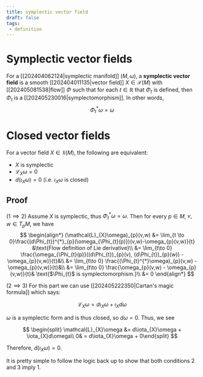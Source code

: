 ```yaml
---
title: symplectic vector field
draft: false
tags:
 - definition
---
```

# Symplectic vector fields
For a [[202404062124|symplectic manifold]] $(M, \omega)$, a **symplectic vector field** is a smooth [[202404011135|vector field]] $X \in \mathcal{X}(M)$ with [[202405081538|flow]] $\Phi$ such that for each $t\in \mathbb{R}$ that $\Phi_{t}$ is defined, then $\Phi_{t}$ is a [[202405230016|symplectomorphism]].
In other words,
$$ \Phi_{t}^{*}\omega = \omega$$

# Closed vector fields
For a vector field $X \in \mathfrak{X}(M)$, the following are equivalent:
- $X$ is symplectic
- $\mathcal{L}_{X}\omega = 0$
- $d(\iota_{X}\omega) = 0$ (i.e. $\iota_{X}\omega$ is closed)

## Proof
  ($1 \implies 2$) Assume $X$ is symplectic, thus $\Phi_{t}^{*}\omega = \omega$.
Then for every $p \in M$, $v,w \in T_{p}M$, we have
$$
\begin{align*}
(\mathcal{L}_{X}\omega)_{p}(v,w) &= \lim_{t \to 0}\frac{(d\Phi_{t})^{*}_{p}(\omega_{\Phi_{t}(p)})(v,w)-\omega_{p}(v,w)}{t} &\text{Flow definition of Lie derivative}\\
								 &= \lim_{t\to 0} \frac{\omega_{\Phi_{t}(p)}((d\Phi_{t})_{p}(v), (d\Phi_{t})_{p}(w)) - \omega_{p}(v,w)}{t}&\\
								 &= \lim_{t\to 0} \frac{(\Phi_{t}^{*}\omega)_{p}(v,w) - \omega_{p}(v,w)}{t}&\\
								 &= \lim_{t\to 0} \frac{\omega_{p}(v,w) - \omega_{p}(v,w)}{t}& \text{$\Phi_{t}$ is symplectomorphism.}\\
&= 0
\end{align*}
$$

($2 \implies 3$) For this part we can use [[202405222350|Cartan's magic formula]] which says:

$$
\mathcal{L}_{X}\omega = d\iota_{X}\omega + \iota_{X}d\omega
$$

$\omega$ is a symplectic form and is thus closed, so $d\omega = 0$.
Thus, we see

$$
\begin{split} \mathcal{L}_{X}\omega &= d\iota_{X}\omega + \iota_{X}d\omega\\
  0& = d\iota_{X}\omega + 0\end{split}
$$

Therefore, $d(\iota_{X}\omega) = 0$.

It is pretty simple to follow the logic back up to show that both conditions 2 and 3 imply 1.
